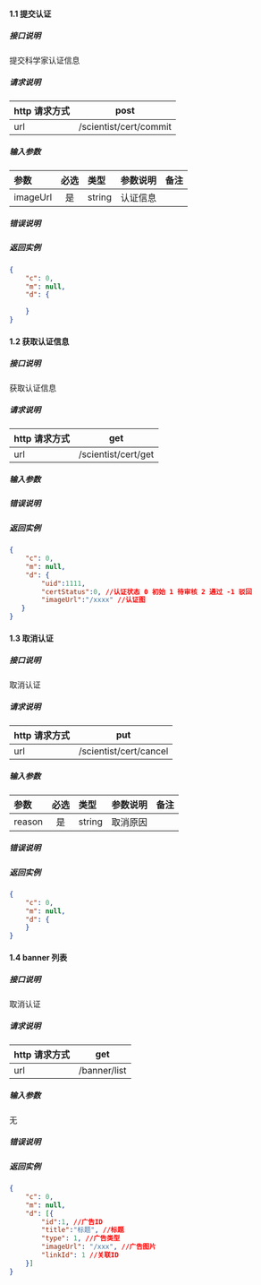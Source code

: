 


#### 1.1 提交认证

##### 接口说明

提交科学家认证信息

##### 请求说明

| http 请求方式          |post             |
|:------------- |:---------------:|
| url      |/scientist/cert/commit |

#####  输入参数

| 参数          |必选             | 类型       | 参数说明        | 备注          |
|:-------------|:---------------:|:-------------|:-------------|:-------------|
| imageUrl      | 是 | string  |  认证信息 |    |


#####  错误说明





#####  返回实例
```json
{
    "c": 0,
    "m": null,
    "d": {
       
    }
}

```




#### 1.2 获取认证信息

##### 接口说明

获取认证信息

##### 请求说明

| http 请求方式          |get             |
|:------------- |:---------------:|
| url      |/scientist/cert/get |

#####  输入参数


#####  错误说明





#####  返回实例
```json
{
    "c": 0,
    "m": null,
    "d": {
        "uid":1111,
        "certStatus":0, //认证状态 0 初始 1 待审核 2 通过 -1 驳回
        "imageUrl":"/xxxx" //认证图
   }
}

```




#### 1.3 取消认证

##### 接口说明

取消认证

##### 请求说明

| http 请求方式          |put             |
|:------------- |:---------------:|
| url      |/scientist/cert/cancel |

#####  输入参数

| 参数          |必选             | 类型       | 参数说明        | 备注          |
|:-------------|:---------------:|:-------------|:-------------|:-------------|
| reason      | 是 |  string  |   取消原因 |    |

#####  错误说明





#####  返回实例
```json
{
    "c": 0,
    "m": null,
    "d": {
    }
}

```


#### 1.4 banner 列表

##### 接口说明

取消认证

##### 请求说明

| http 请求方式          |get             |
|:------------- |:---------------:|
| url      |/banner/list |

#####  输入参数

无

#####  错误说明





#####  返回实例
```json
{
    "c": 0,
    "m": null,
    "d": [{
        "id":1, //广告ID
        "title":"标题", //标题
        "type": 1, //广告类型 
        "imageUrl": "/xxx", //广告图片 
        "linkId": 1 //关联ID
    }]
}

```












